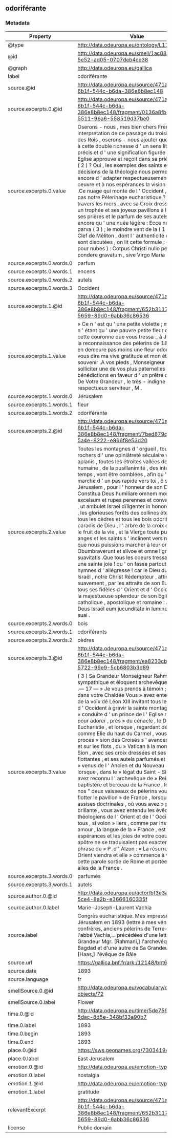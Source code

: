 ## odoriférante

### Metadata

| Property | Value |
| -------- | ----- |
| @type | http://data.odeuropa.eu/ontology/L11_Smell |
| @id | http://data.odeuropa.eu/smell/1ac88f1b-1f7d-5e52-ad05-0707deb4ce38 |
| @graph | http://data.odeuropa.eu/gallica |
| label | odoriférante |
| source.@id | http://data.odeuropa.eu/source/471a8ef4-6b1f-544c-b6da-386e8b8ec148 |
| source.excerpts.0.@id | http://data.odeuropa.eu/source/471a8ef4-6b1f-544c-b6da-386e8b8ec148/fragment/0136a8fb-7714-5511-96a6-558519d37be0 |
| source.excerpts.0.value | Oserons - nous , mes bien chers Frères , dans l ' interprétation de ce passage du troisième Livre des Rois , oserons - nous ajouter quelque chose à cette double richesse d ' un sens littéral si précis et d ' une signification figurée que l ' Eglise approuve et reçoit dans sa prière publique ( 2 ) ? Oui , les exemples des saints et les décisions de la théologie nous permettent encore d ' adapter respectueusement à notre oeuvre et à nos espérances la vision du Prophète .Ce nuage qui monte de l ' Occident , n ' est - ce pas notre Pélerinage eucharistique ? Il vient à travers les mers , avec sa Croix dressée comme un trophée et ses joyeux pavillons à l ' encens de ses prières et le parfum de ses autels .Ce n ' est encore qu ' une nuée légère : Ecce nubecula parva ( 3 ) ; le moindre vent de la ( 1 ) Dans la Clef de Méliton , dont l ' authenticité et la date sont discutées , on lit cette formule : « Nubs ( pour nubes ) : Cotpus Christi nullo peccati pondere gravatum , sive Virgo Maria . |
| source.excerpts.0.words.0 | parfum |
| source.excerpts.0.words.1 | encens |
| source.excerpts.0.words.2 | autels |
| source.excerpts.0.words.3 | Occident |
| source.excerpts.1.@id | http://data.odeuropa.eu/source/471a8ef4-6b1f-544c-b6da-386e8b8ec148/fragment/652b3117-97ba-5659-89d0-6abb36c86536 |
| source.excerpts.1.value | » Ce n ' est qu ' une petite violette ; mais tout en n ' étant qu ' une pauvre petite fleur cachée dans cette couronne que vous tressa ., à Jérusalem , la reconnaissance des pélerins de 1893 , elle n ' en demeure pas moins une fleur odoriférante qui vous dira ma vive gratitude et mon éternel souvenir .A vos pieds , Monseigneur , j ' ose solliciter une de vos plus paternelles bénédictions en faveur d ' un prêtre qui se dit , De Votre Grandeur , le très - indigne et très - respectueux serviteur , M . |
| source.excerpts.1.words.0 | Jérusalem |
| source.excerpts.1.words.1 | fleur |
| source.excerpts.1.words.2 | odoriférante |
| source.excerpts.2.@id | http://data.odeuropa.eu/source/471a8ef4-6b1f-544c-b6da-386e8b8ec148/fragment/7bed879d-2461-5a4e-9222-e866f8e53d20 |
| source.excerpts.2.value | Toutes les montagnes d ' orgueil , tous les durs rochers d ' une opiniâtreté séculaire vont être aplanis , toutes les étroites vallées de la crainte humaine , de la pusillanimité , des intérêts du temps , vont être comblées , afin qu ' Israël marche d ' un pas rapide vers toi , ô sainte Jérusalem , pour l ' honneur de son Dieu : Constitua Deus humiliare omnem montem excelsum et rupes perennes et convalles replere , ut ambulet Israel dïligenter in honorem Dei .Déjà , les glorieuses forêts des collines éternelles , tous les cèdres et tous les bois odoriférants du paradis de Dieu , l ' arbre de la croix qui a porté le fruit de la vie , et la Vierge toute pure et les anges et les saints s ' inclinent vers nous , pour que nous puissions marcher à leur ombre : Obumbraverunt et silvoe et omne lignum suavitatis .Que tous les coeurs tressaillent d ' une sainte joie ! qu ' on fasse partout retentir les hymnes d ' allégresse ! car le Dieu du nouvel Israël , notre Christ Rédempteur , attire suavement , par les attraits de son Eucharistie , tous ses fidèles d ' Orient et d ' Occident , dans la majestueuse splendeur de son Eglise catholique , apostolique et romaine : Adducet Deus Israël eum jucunditate in lumine majestatis suai . |
| source.excerpts.2.words.0 | bois |
| source.excerpts.2.words.1 | odoriférants |
| source.excerpts.2.words.2 | cèdres |
| source.excerpts.3.@id | http://data.odeuropa.eu/source/471a8ef4-6b1f-544c-b6da-386e8b8ec148/fragment/ea8233cb-f83d-5722-99e9-5cb6803b3d89 |
| source.excerpts.3.value | ( 3 ) Sa Grandeur Monseigneur Rahmani , le sympathique et éloquent archevêque de Bagdad .— 17 — » Je vous prends à témoin ; lorsque dans votre Chaldée Vous » avez entendu l ' écho de la voix dé Léon XIII invitant tous les » peuples d ' Occident à gravir la sainte montagne , sous la » conduite d ' un prince de l ' Eglise romaine , pour adorer , près » du cénacle , le Dieu de l ' Eucharistie , et lorsque , regardant dé » loin comme Elie du haut du Carmel , vous avez vu la proces » sion des Croisés s ' avancer sur la terre et sur les flots , du » Vatican à la montagne de Sion , avec ses croix dressées et ses » bannières flottantes , et ses autels parfumés et ses pontifes » venus de l ' Ancien et du Nouveau - Monde , et lorsque , dans le » légat du Saint - Siège , vous avez reconnu l ' archevêque de » Reims , baptistère et berceau de la France , lorsque sur nos " deux vaisseaux de pèlerins vous avez vu flotter le pavillon » de France , lorsque dans ces assises doctrinales , où vous avez » pris une part brillante , vous avez entendu les évêques et les » théologiens de l ' Orient et de l ' Occident parler tous , si volon » liers , comme par instinct et par amour , la langue de la » France , est - ce que les espérances et les joies de votre coeur » d ' apôtre ne se traduisaient pas exactement par la phrase du » P .d ' Alzon : « La résurrection de l ' Orient viendra et elle » commence à venir de cette parole sortie de Rome et portée » sur les ailes de la France . |
| source.excerpts.3.words.0 | parfumés |
| source.excerpts.3.words.1 | autels |
| source.author.0.@id | http://data.odeuropa.eu/actor/bf3e3ad5-8ba8-5ce4-8a2b-e3666160335f |
| source.author.0.label | Marie-Joseph-Laurent  Vachia |
| source.label | Congrès eucharistique. Mes impressions à Jérusalem en 1893 (lettre à mes vénérés confrères, anciens pélerins de Terre-Sainte), par l'abbé Vachia,... précédées d'une lettre de Sa Grandeur Mgr. [Rahmani,] l'archevêque de Bagdad et d'une autre de Sa Grandeur Mgr. [Haas,] l'évêque de Bâle |
| source.url | https://gallica.bnf.fr/ark:/12148/bpt6k6108779q |
| source.date | 1893 |
| source.language | fr |
| smellSource.0.@id | http://data.odeuropa.eu/vocabulary/olfactory-objects/72 |
| smellSource.0.label | Flower |
| time.0.@id | http://data.odeuropa.eu/time/5de7592d-5d13-5dac-8d5e-348bf33a90b7 |
| time.0.label | 1893 |
| time.0.begin | 1893 |
| time.0.end | 1893 |
| place.0.@id | https://sws.geonames.org/7303419/ |
| place.0.label | East Jerusalem |
| emotion.0.@id | http://data.odeuropa.eu/emotion-type/nostalgia |
| emotion.0.label | nostalgia |
| emotion.1.@id | http://data.odeuropa.eu/emotion-type/gratitude |
| emotion.1.label | gratitude |
| relevantExcerpt | http://data.odeuropa.eu/source/471a8ef4-6b1f-544c-b6da-386e8b8ec148/fragment/652b3117-97ba-5659-89d0-6abb36c86536 |
| license | Public domain |
